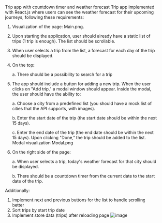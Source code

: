 Trip app with countdown timer and weather forecast
Trip app implemented with React.js where users can see the weather forecast for their upcoming
journeys, following these requirements:
1. Visualization of the page: Main.png.
2. Upon starting the application, user should already have a static list of trips (1
trip is enough). The list should be scrollable.
3. When user selects a trip from the list, a forecast for each day of the trip
should be displayed.
4. On the top:

      a. There should be a possibility to search for a trip
6. The app should include a button for adding a new trip. When the user clicks
on "Add trip," a modal window should appear. Inside the modal, the user
should have the ability to:

      a. Choose a city from a predefined list (you should have a mock list of
cities that the API supports, with images).

      b. Enter the start date of the trip (the start date should be within the next
15 days).

      c. Enter the end date of the trip (the end date should be within the next 15
days).
Upon clicking "Done," the trip should be added to the list.
Modal visualization Modal.png
8. On the right side of the page:

      a. When user selects a trip, today's weather forecast for that city should
be displayed.

      b. There should be a countdown timer from the current date to the start
date of the trip.

Additionally:
1. Implement next and previous buttons for the list to handle scrolling better
2. Sort trips by start trip date
3. Implement store data (trips) after reloading page
![image](https://github.com/romashaa/weather_app/assets/78152443/f8f6b3d4-7a23-464f-a2c5-a611ddbe3ab0)


